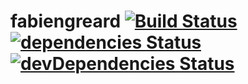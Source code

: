 # fabiengreard [![Build Status](https://travis-ci.org/FabienGreard/All-In-One.svg?branch=master)](https://travis-ci.org/FabienGreard/fabiengreard)[![dependencies Status](https://david-dm.org/FabienGreard/fabiengreard/status.svg)](https://david-dm.org/FabienGreard/fabiengreard)[![devDependencies Status](https://david-dm.org/FabienGreard/fabiengreard/dev-status.svg)](https://david-dm.org/FabienGreard/fabiengreard?type=dev)
